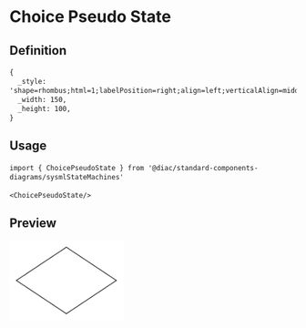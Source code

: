 # Choice Pseudo State

## Definition

```
{
  _style: 'shape=rhombus;html=1;labelPosition=right;align=left;verticalAlign=middle',
  _width: 150,
  _height: 100,
}
```

## Usage

```
import { ChoicePseudoState } from '@diac/standard-components-diagrams/sysmlStateMachines'

<ChoicePseudoState/>
```

## Preview

<img src="./choice-pseudo-state.png" width="200"/>
